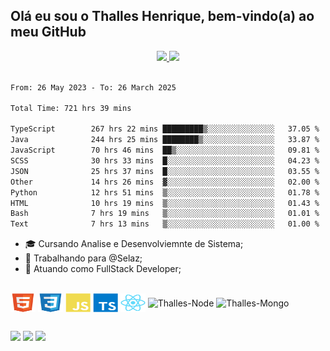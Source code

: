 ## Olá eu sou o Thalles Henrique, bem-vindo(a) ao meu GitHub

<div align="center">
  <a href="https://github.com/Thalles-HsA">
  <img height="180em" src="https://github-readme-stats.vercel.app/api?username=Thalles-HsA&show_icons=true&theme=radical&include_all_commits=true&count_private=true"/>
  <img height="180em" src="https://github-readme-stats.vercel.app/api/top-langs/?username=Thalles-HsA&exclude_repo=github-readme-stats,Pong,Freeway-JS&langs_count=5&theme=radical"/>
</div><br>
  
  <!--START_SECTION:waka-->

```txt
From: 26 May 2023 - To: 26 March 2025

Total Time: 721 hrs 39 mins

TypeScript        267 hrs 22 mins █████████▒░░░░░░░░░░░░░░░   37.05 %
Java              244 hrs 25 mins ████████▒░░░░░░░░░░░░░░░░   33.87 %
JavaScript        70 hrs 46 mins  ██▒░░░░░░░░░░░░░░░░░░░░░░   09.81 %
SCSS              30 hrs 33 mins  █░░░░░░░░░░░░░░░░░░░░░░░░   04.23 %
JSON              25 hrs 37 mins  █░░░░░░░░░░░░░░░░░░░░░░░░   03.55 %
Other             14 hrs 26 mins  ▓░░░░░░░░░░░░░░░░░░░░░░░░   02.00 %
Python            12 hrs 51 mins  ▒░░░░░░░░░░░░░░░░░░░░░░░░   01.78 %
HTML              10 hrs 19 mins  ▒░░░░░░░░░░░░░░░░░░░░░░░░   01.43 %
Bash              7 hrs 19 mins   ▒░░░░░░░░░░░░░░░░░░░░░░░░   01.01 %
Text              7 hrs 13 mins   ▒░░░░░░░░░░░░░░░░░░░░░░░░   01.00 %
```

<!--END_SECTION:waka-->

  - 🎓 Cursando Analise e Desenvolviemnte de Sistema;
  - 🌱 Trabalhando para @Selaz;
  - 🎯 Atuando como FullStack Developer;
 
<div style="display: inline_block"><br>
  <img align="center" alt="Thalles-HTML" height="30" width="40" src="https://raw.githubusercontent.com/devicons/devicon/master/icons/html5/html5-original.svg">
  <img align="center" alt="Thalles-CSS" height="30" width="40" src="https://raw.githubusercontent.com/devicons/devicon/master/icons/css3/css3-original.svg">
  <img align="center" alt="Thalles-Js" height="30" width="40" src="https://raw.githubusercontent.com/devicons/devicon/master/icons/javascript/javascript-plain.svg">
  <img align="center" alt="Thalles-Ts" height="30" width="40" src="https://raw.githubusercontent.com/devicons/devicon/master/icons/typescript/typescript-plain.svg">
  <img align="center" alt="Thalles-React" height="30" width="40" src="https://raw.githubusercontent.com/devicons/devicon/master/icons/react/react-original.svg">
  <img align="center" alt="Thalles-Node" height="30" width="40" src="https://cdn.jsdelivr.net/gh/devicons/devicon/icons/nodejs/nodejs-original.svg" />
  <img align="center" alt="Thalles-Mongo" height="30" width="40" src="https://cdn.jsdelivr.net/gh/devicons/devicon/icons/mongodb/mongodb-original.svg" />
  
</div>

 ##
  
<div>
  <a href="https://www.linkedin.com/in/thalles-hsa" target="_blank"><img src="https://img.shields.io/badge/-LinkedIn-%230077B5?style=for-the-badge&logo=linkedin&logoColor=white" target="_blank"></a> 
  <a href="https://instagram.com/thalleshsa" target="_blank"><img src="https://img.shields.io/badge/-Instagram-%23E4405F?style=for-the-badge&logo=instagram&logoColor=white" target="_blank"></a>
  <a href = "mailto:thsa.henrique@gmail.com"><img src="https://img.shields.io/badge/-Gmail-%23333?style=for-the-badge&logo=gmail&logoColor=white" target="_blank"></a>
   
</div>
